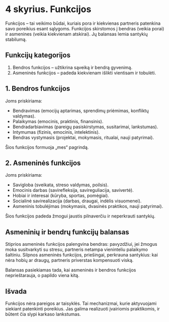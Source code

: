 <div style="page-break-before: always;"></div>

# 4 skyrius. Funkcijos

Funkcijos – tai veikimo būdai, kuriais pora ir kiekvienas partneris patenkina savo poreikius esant sąlygoms. Funkcijos skirstomos į bendras (veikia porai) ir asmenines (veikia kiekvienam atskirai). Jų balansas lemia santykių stabilumą.

## Funkcijų kategorijos

1. Bendros funkcijos – užtikrina sąveiką ir bendrą gyvenimą.
2. Asmeninės funkcijos – padeda kiekvienam išlikti vientisam ir tobulėti.

## 1. Bendros funkcijos

Joms priskiriama:

- Bendravimas (emocijų aptarimas, sprendimų priėmimas, konfliktų valdymas).
- Palaikymas (emocinis, praktinis, finansinis).
- Bendradarbiavimas (pareigų pasiskirstymas, susitarimai, lankstumas).
- Intymumas (fizinis, emocinis, intelektinis).
- Bendras vystymasis (projektai, mokymasis, ritualai, nauji patyrimai).

Šios funkcijos formuoja „mes“ pagrindą.

## 2. Asmeninės funkcijos

Joms priskiriama:

- Savigloba (sveikata, streso valdymas, poilsis).
- Emocinis darbas (savirefleksija, savireguliacija, savivertė).
- Hobiai ir interesai (kūryba, sportas, pomėgiai).
- Socialinė savirealizacija (darbas, draugai, indėlis visuomenei).
- Asmeninis tobulėjimas (mokymasis, dvasinės praktikos, nauji patyrimai).

Šios funkcijos padeda žmogui jaustis pilnaverčiu ir neperkrauti santykių.

## Asmeninių ir bendrų funkcijų balansas

Stiprios asmeninės funkcijos palengvina bendras: pavyzdžiui, jei žmogus moka susitvarkyti su stresu, partneris netampa vieninteliu palaikymo šaltiniu. Silpnos asmeninės funkcijos, priešingai, perkrauna santykius: kai nėra hobių ar draugų, partneris priverstas kompensuoti viską.

Balansas pasiekiamas tada, kai asmeninės ir bendros funkcijos neprieštarauja, o papildo viena kitą.

## Išvada

Funkcijos nėra pareigos ar taisyklės. Tai mechanizmai, kurie aktyvuojami siekiant patenkinti poreikius. Jas galima realizuoti įvairiomis praktikomis, ir būtent čia slypi karkaso lankstumas.

